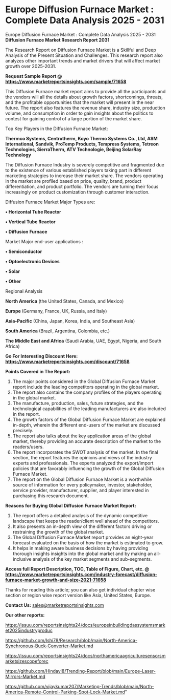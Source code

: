 # Europe Diffusion Furnace Market : Complete Data Analysis 2025 - 2031
Europe Diffusion Furnace Market : Complete Data Analysis 2025 - 2031
<strong>Diffusion Furnace Market Research Report 2031</strong>

The Research Report on Diffusion Furnace Market is a Skillful and Deep Analysis of the Present Situation and Challenges. This research report also analyzes other important trends and market drivers that will affect market growth over 2025-2031.

<strong>Request Sample Report @ <a href=https://www.marketreportsinsights.com/sample/71658>https://www.marketreportsinsights.com/sample/71658</a></strong>

This Diffusion Furnace market report aims to provide all the participants and the vendors will all the details about growth factors, shortcomings, threats, and the profitable opportunities that the market will present in the near future. The report also features the revenue share, industry size, production volume, and consumption in order to gain insights about the politics to contest for gaining control of a large portion of the market share.

Top Key Players in the Diffusion Furnace Market:

<strong>Thermco Systems, Centrotherm, Koyo Thermo Systems Co., Ltd, ASM International, Sandvik, ProTemp Products, Tempress Systems, Tetreon Technologies, SierraTherm, ATV Technologie, Beijing SolarRay Technology</strong>

The Diffusion Furnace Industry is severely competitive and fragmented due to the existence of various established players taking part in different marketing strategies to increase their market share. The vendors operating in the market are profiled based on price, quality, brand, product differentiation, and product portfolio. The vendors are turning their focus increasingly on product customization through customer interaction.

Diffusion Furnace Market Major Types are:

<strong>• Horizontal Tube Reactor

• Vertical Tube Reactor

• Diffusion Furnace</strong>

Market Major end-user applications :

<strong>• Semiconductor

• Optoelectronic Devices

• Solar

• Other</strong>

Regional Analysis

</u><strong><b>North America</b></strong> (the United States, Canada, and Mexico)

<strong><b>Europe </b></strong>(Germany, France, UK, Russia, and Italy)

<strong><b>Asia-Pacific</b></strong> (China, Japan, Korea, India, and Southeast Asia)

<strong><b>South America</b></strong> (Brazil, Argentina, Colombia, etc.)

<strong><b>The Middle East and Africa</b></strong> (Saudi Arabia, UAE, Egypt, Nigeria, and South Africa)

<strong>Go For Interesting Discount Here: <a href=https://www.marketreportsinsights.com/discount/71658>https://www.marketreportsinsights.com/discount/71658</a></strong>

<strong>Points Covered in The Report:</strong>
<ol>
  <li>The major points considered in the Global Diffusion Furnace Market report include the leading competitors operating in the global market.</li>
  <li>The report also contains the company profiles of the players operating in the global market.</li>
  <li>The manufacture, production, sales, future strategies, and the technological capabilities of the leading manufacturers are also included in the report.</li>
  <li>The growth factors of the Global Diffusion Furnace Market are explained in-depth, wherein the different end-users of the market are discussed precisely.</li>
  <li>The report also talks about the key application areas of the global market, thereby providing an accurate description of the market to the readers/users.</li>
  <li>The report incorporates the SWOT analysis of the market. In the final section, the report features the opinions and views of the industry experts and professionals. The experts analyzed the export/import policies that are favorably influencing the growth of the Global Diffusion Furnace Market.</li>
  <li>The report on the Global Diffusion Furnace Market is a worthwhile source of information for every policymaker, investor, stakeholder, service provider, manufacturer, supplier, and player interested in purchasing this research document.</li>
</ol>
<strong>Reasons for Buying Global Diffusion Furnace Market Report:</strong>

<ol>
  <li>The report offers a detailed analysis of the dynamic competitive landscape that keeps the reader/client well ahead of the competitors.</li>
  <li>It also presents an in-depth view of the different factors driving or restraining the growth of the global market.</li>
  <li>The Global Diffusion Furnace Market report provides an eight-year forecast evaluated on the basis of how the market is estimated to grow.</li>
  <li>It helps in making aware business decisions by having providing thorough insights insights into the global market and by making an all-inclusive analysis of the key market segments and sub-segments.</li>
</ol>
<strong>Access full Report Description, TOC, Table of Figure, Chart, etc. @ <a href=https://www.marketreportsinsights.com/industry-forecast/diffusion-furnace-market-growth-and-size-2021-71658>https://www.marketreportsinsights.com/industry-forecast/diffusion-furnace-market-growth-and-size-2021-71658</a></strong>


Thanks for reading this article; you can also get individual chapter wise section or region wise report version like Asia, United States, Europe.

<strong>Contact Us:</strong>
sales@marketreportsinsights.com

<strong>Our other reports:</strong>

<a href=https://issuu.com/reportsinsights24/docs/europeinbuildingdassystemsmarket2025industryproduc>https://issuu.com/reportsinsights24/docs/europeinbuildingdassystemsmarket2025industryproduc</a>

<a href=https://github.com/Ishi78/Research/blob/main/North-America-Synchronous-Buck-Converter-Market.md>https://github.com/Ishi78/Research/blob/main/North-America-Synchronous-Buck-Converter-Market.md</a>

<a href=https://issuu.com/reportsinsights24/docs/northamericaagriculturesensorsmarketsizescopeforec>https://issuu.com/reportsinsights24/docs/northamericaagriculturesensorsmarketsizescopeforec</a>

<a href=https://github.com/Hindavi8/Trending-Report/blob/main/Europe-Laser-Mirrors-Market.md>https://github.com/Hindavi8/Trending-Report/blob/main/Europe-Laser-Mirrors-Market.md</a>

<a href=https://github.com/vijaykumar207/Marketing-Trends/blob/main/North-America-Remote-Control-Parking-Spot-Lock-Market.md>https://github.com/vijaykumar207/Marketing-Trends/blob/main/North-America-Remote-Control-Parking-Spot-Lock-Market.md</a>"
